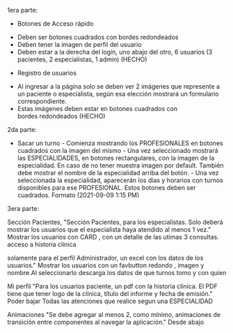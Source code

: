 1era parte:

* Botones de Acceso rápido
- Deben ser botones cuadrados con bordes redondeados
- Deben tener la imagen de perfil del usuario
- Deben estar a la derecha del login, uno abajo del otro, 6 usuarios (3 pacientes, 2 especialistas, 1 admin) (HECHO)

* Registro de usuarios
- Al ingresar a la página solo se deben ver 2 imágenes que represente a un paciente o especialista, según esa elección mostrará un formulario correspondiente.
- Estas imágenes deben estar en botones cuadrados con bordes redondeados (HECHO)

2da parte:

* Sacar un turno - Comienza mostrando los PROFESIONALES en botones cuadrados con la imagen del mismo - Una vez seleccionado mostrará las ESPECIALIDADES, en botones rectangulares, con la imagen de la especialidad. En caso de no tener muestra imagen por default. También debe mostrar el nombre de la especialidad arriba del botón. - Una vez seleccionada la especialidad, aparecerán los días y horarios con turnos disponibles para ese PROFESIONAL. Estos botones deben ser cuadrados. Formato (2021-09-09 1:15 PM)

3era parte:

Sección Pacientes,	"Sección Pacientes, para los especialistas. Solo deberá mostrar los usuarios que el
especialista haya atendido al menos 1 vez."	Mostrar los usuarios con CARD , con un detalle de las utimas 3 consultas. acceso a historia clinica

solamente para el perfil Administrador, un excel con los datos de los
usuarios."	Mostrar los usuarios con un favbutton redondo , imagen y nombre.Al seleccionarlo descarga los datos de que turnos tomo y con quien

Mi perfil	"Para los usuarios paciente, un pdf con la historia clínica. El PDF tiene que tener
logo de la clínica, título del informe y fecha de emisión."	Poder bajar Todas las atenciones que realice segun una ESPECIALIDAD

Animaciones	"Se debe agregar al menos 2, como mínimo, animaciones de transición entre componentes al navegar
la aplicación."	Desde abajo
